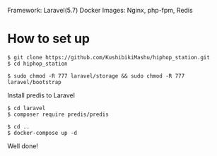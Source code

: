 Framework: Laravel(5.7)
Docker Images: Nginx, php-fpm, Redis

# How to set up

```
$ git clone https://github.com/KushibikiMashu/hiphop_station.git
$ cd hiphop_station

$ sudo chmod -R 777 laravel/storage && sudo chmod -R 777 laravel/bootstrap
```

Install predis to Laravel
```
$ cd laravel
$ composer require predis/predis
```

```
$ cd ..
$ docker-compose up -d
```

Well done!
